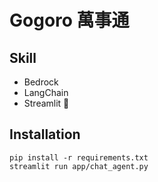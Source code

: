# Gogoro 萬事通
## Skill
- Bedrock
- LangChain
- Streamlit 💬
## Installation
```
pip install -r requirements.txt
streamlit run app/chat_agent.py
```